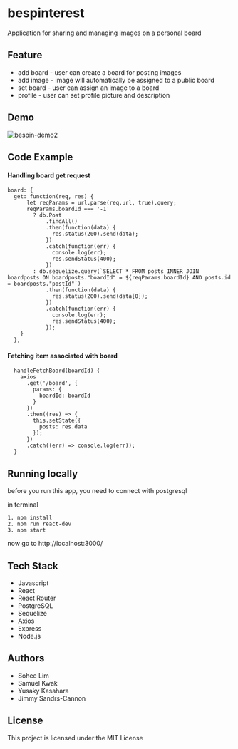 # bespinterest
Application for sharing and managing images on a personal board

## Feature
* add board - user can create a board for posting images 
* add image - image will automatically be assigned to a public board
* set board - user can assign an image to a board
* profile - user can set profile picture and description

## Demo
![bespin-demo2](https://user-images.githubusercontent.com/30321742/36122836-d2737c80-1018-11e8-9900-545c00d3327d.gif)

## Code Example

#### Handling board get request

```JS
board: {
  get: function(req, res) {
      let reqParams = url.parse(req.url, true).query;
      reqParams.boardId === '-1'
        ? db.Post
            .findAll()
            .then(function(data) {
              res.status(200).send(data);
            })
            .catch(function(err) {
              console.log(err);
              res.sendStatus(400);
            })
        : db.sequelize.query(`SELECT * FROM posts INNER JOIN boardposts ON boardposts."boardId" = ${reqParams.boardId} AND posts.id = boardposts."postId"`)
            .then(function(data) {
              res.status(200).send(data[0]);
            })
            .catch(function(err) {
              console.log(err);
              res.sendStatus(400);
            });
    }
  },

```
#### Fetching item associated with board

```JS
  handleFetchBoard(boardId) {
    axios
      .get('/board', {
        params: {
          boardId: boardId
        }
      })
      .then((res) => {
        this.setState({
          posts: res.data
        });
      })
      .catch((err) => console.log(err));
  }
```

## Running locally
before you run this app, you need to connect with postgresql

in terminal
```
1. npm install
2. npm run react-dev
3. npm start
```
now go to http://localhost:3000/

## Tech Stack
* Javascript
* React
* React Router
* PostgreSQL
* Sequelize
* Axios
* Express
* Node.js

## Authors
* Sohee Lim
* Samuel Kwak
* Yusaky Kasahara
* Jimmy Sandrs-Cannon

## License
This project is licensed under the MIT License
